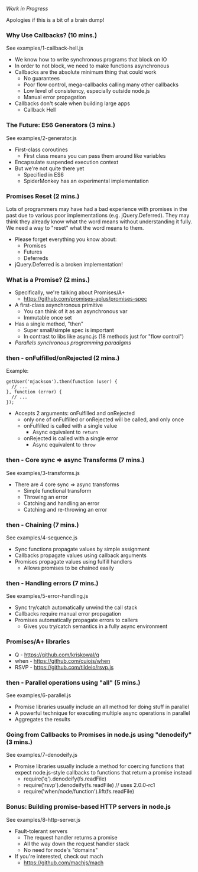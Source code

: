 _Work in Progress_

Apologies if this is a bit of a brain dump!

### Why Use Callbacks? (10 mins.)

  See examples/1-callback-hell.js

  * We know how to write synchronous programs that block on IO
  * In order to not block, we need to make functions asynchronous
  * Callbacks are the absolute minimum thing that could work
    * No guarantees
    * Poor flow control, mega-callbacks calling many other callbacks
    * Low level of consistency, especially outside node.js
    * Manual error propagation
  * Callbacks don't scale when building large apps
    * Callback Hell

### The Future: ES6 Generators (3 mins.)

  See examples/2-generator.js

  * First-class coroutines
    * First class means you can pass them around like variables
  * Encapsulate suspended execution context
  * But we're not quite there yet
    * Specified in ES6
    * SpiderMonkey has an experimental implementation

### Promises Reset (2 mins.)

Lots of programmers may have had a bad experience with promises in the past due to various poor implementations (e.g. jQuery.Deferred). They may think they already know what the word means without understanding it fully. We need a way to "reset" what the word means to them.

  * Please forget everything you know about:
    * Promises
    * Futures
    * Deferreds
  * jQuery.Deferred is a broken implementation!

### What is a Promise? (2 mins.)

  * Specifically, we're talking about Promises/A+
    * https://github.com/promises-aplus/promises-spec
  * A first-class asynchronous primitive
    * You can think of it as an asynchronous var
    * Immutable once set
  * Has a single method, "then"
    * Super small/simple spec is important
    * In contrast to libs like async.js (18 methods just for "flow control")
  * _Parallels synchronous programming paradigms_

### then - onFulfilled/onRejected (2 mins.)

  Example:

    getUser('mjackson').then(function (user) {
      // ...
    }, function (error) {
      // ...
    });

  * Accepts 2 arguments: onFulfilled and onRejected
    * only one of onFulfilled or onRejected will be called, and only once
    * onFulfilled is called with a single value
      * Async equivalent to `return`
    * onRejected is called with a single error
      * Async equivalent to `throw`

### then - Core sync => async Transforms (7 mins.)

  See examples/3-transforms.js

  * There are 4 core sync => async transforms
    * Simple functional transform
    * Throwing an error
    * Catching and handling an error
    * Catching and re-throwing an error

### then - Chaining (7 mins.)

  See examples/4-sequence.js

  * Sync functions propagate values by simple assignment
  * Callbacks propagate values using callback arguments
  * Promises propagate values using fulfill handlers
    * Allows promises to be chained easily

### then - Handling errors (7 mins.)

  See examples/5-error-handling.js

  * Sync try/catch automatically unwind the call stack
  * Callbacks require manual error propagation
  * Promises automatically propagate errors to callers
    * Gives you try/catch semantics in a fully async environment

### Promises/A+ libraries

  * Q - https://github.com/kriskowal/q
  * when - https://github.com/cujojs/when
  * RSVP - https://github.com/tildeio/rsvp.js

### then - Parallel operations using "all" (5 mins.)

  See examples/6-parallel.js

  * Promise libraries usually include an all method for doing stuff in parallel
  * A powerful technique for executing multiple async operations in parallel
  * Aggregates the results

### Going from Callbacks to Promises in node.js using "denodeify" (3 mins.)

  See examples/7-denodeify.js

  * Promise libraries usually include a method for coercing functions that expect node.js-style callbacks to functions that return a promise instead
    * require('q').denodeify(fs.readFile)
    * require('rsvp').denodeify(fs.readFile) // uses 2.0.0-rc1
    * require('when/node/function').lift(fs.readFile)

### Bonus: Building promise-based HTTP servers in node.js

  See examples/8-http-server.js

  * Fault-tolerant servers
    * The request handler returns a promise
    * All the way down the request handler stack
    * No need for node's "domains"
  * If you're interested, check out mach
    * https://github.com/machjs/mach
